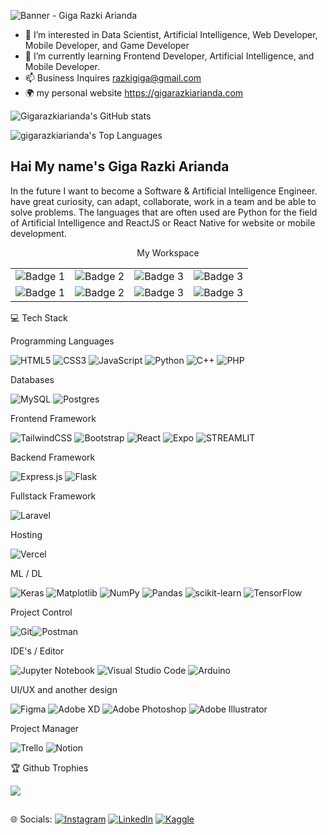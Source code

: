 ![Banner - Giga Razki Arianda](https://github.com/gigarazkiarianda/gigarazkiarianda/assets/75737741/0f107bc3-d5ce-4a8a-9d85-04b67c0c0cae)



* 👀 I’m interested in Data Scientist, Artificial Intelligence, Web Developer, Mobile Developer, and Game Developer
* 🌱 I’m currently learning Frontend Developer, Artificial Intelligence, and Mobile Developer.
* 📫 Business Inquires razkigiga@gmail.com
* 🌍 my personal website https://gigarazkiarianda.com




![Gigarazkiarianda's GitHub stats](https://github-readme-stats.vercel.app/api?username=gigarazkiarianda&show_icons=true&theme=radical)

![gigarazkiarianda's Top Languages](https://github-readme-stats.vercel.app/api/top-langs/?username=gigarazkiarianda&theme=vue-dark&show_icons=true&hide_border=true&layout=compact)

## Hai My name's Giga Razki Arianda 

In the future I want to become a Software & Artificial Intelligence Engineer. have great curiosity, can adapt, collaborate, work in a team and be able to solve problems. The languages ​​that are often used are Python for the field of Artificial Intelligence and ReactJS or React Native for website or mobile development.

<p align="center">My Workspace</p>
<p >
  <table align="center">
    <tr>
      <td><img src="https://img.shields.io/badge/Asus%20TUF_A15-ED1C24?style=for-the-badge&logo=asus&logoColor=white" alt="Badge 1"></td>
      <td><img src="https://img.shields.io/badge/AMD%20RYZEN%205_4600H-ED1C24?style=for-the-badge&logo=amd&logoColor=white" alt="Badge 2"></td>
      <td><img src="https://img.shields.io/badge/NVIDIA%20GTX%20_1650-ED1C24?style=for-the-badge&logo=nvidia&logoColor=white" alt="Badge 3"></td>
      <td><img src="https://img.shields.io/badge/WINDOWS%2011_HOME-ED1C24?style=for-the-badge&logo=windows&logoColor=white" alt="Badge 3"></td>
    </tr>
     <tr>
      <td><img src="https://img.shields.io/badge/ASRock%20B550M_HVS SE-ED1C24?style=for-the-badge&logo=asrock&logoColor=white" alt="Badge 1"></td>
      <td><img src="https://img.shields.io/badge/AMD%20RYZEN%205_3600H-ED1C24?style=for-the-badge&logo=amd&logoColor=white" alt="Badge 2"></td>
      <td><img src="https://img.shields.io/badge/NVIDIA%20GTX%20_1660 SUPER-ED1C24?style=for-the-badge&logo=nvidia&logoColor=white" alt="Badge 3"></td>
      <td><img src="https://img.shields.io/badge/WINDOWS%2010_HOME-ED1C24?style=for-the-badge&logo=windows&logoColor=white" alt="Badge 3"></td>
    </tr>
  </table>
</p>


                                                                                         
💻 Tech Stack 

Programming Languages

![HTML5](https://img.shields.io/badge/html5-%23E34F26.svg?style=for-the-badge&logo=html5&logoColor=white) ![CSS3](https://img.shields.io/badge/css3-%231572B6.svg?style=for-the-badge&logo=css3&logoColor=white) ![JavaScript](https://img.shields.io/badge/javascript-%23323330.svg?style=for-the-badge&logo=javascript&logoColor=%23F7DF1E) ![Python](https://img.shields.io/badge/python-3670A0?style=for-the-badge&logo=python&logoColor=ffdd54) ![C++](https://img.shields.io/badge/c++-%2300599C.svg?style=for-the-badge&logo=c%2B%2B&logoColor=white) ![PHP](https://img.shields.io/badge/php-%23777BB4.svg?style=for-the-badge&logo=php&logoColor=white)

Databases 

![MySQL](https://img.shields.io/badge/mysql-4479A1.svg?style=for-the-badge&logo=mysql&logoColor=white) ![Postgres](https://img.shields.io/badge/postgres-%23316192.svg?style=for-the-badge&logo=postgresql&logoColor=white)

Frontend Framework 

![TailwindCSS](https://img.shields.io/badge/tailwindcss-%2338B2AC.svg?style=for-the-badge&logo=tailwind-css&logoColor=white) ![Bootstrap](https://img.shields.io/badge/bootstrap-%238511FA.svg?style=for-the-badge&logo=bootstrap&logoColor=white) ![React](https://img.shields.io/badge/react-%2320232a.svg?style=for-the-badge&logo=react&logoColor=%2361DAFB) ![Expo](https://img.shields.io/badge/expo-1C1E24?style=for-the-badge&logo=expo&logoColor=#D04A37)  ![STREAMLIT](https://img.shields.io/badge/Streamlit-FF4B4B?style=for-the-badge&logo=Streamlit&logoColor=white)


Backend Framework 

![Express.js](https://img.shields.io/badge/express.js-%23404d59.svg?style=for-the-badge&logo=express&logoColor=%2361DAFB) ![Flask](https://img.shields.io/badge/Flask-000000?style=for-the-badge&logo=flask&logoColor=white)

Fullstack Framework

![Laravel](https://img.shields.io/badge/laravel-%23FF2D20.svg?style=for-the-badge&logo=laravel&logoColor=white)

Hosting 

![Vercel](https://img.shields.io/badge/vercel-%23000000.svg?style=for-the-badge&logo=vercel&logoColor=white)


ML / DL 

![Keras](https://img.shields.io/badge/Keras-%23D00000.svg?style=for-the-badge&logo=Keras&logoColor=white) ![Matplotlib](https://img.shields.io/badge/Matplotlib-%23ffffff.svg?style=for-the-badge&logo=Matplotlib&logoColor=black) ![NumPy](https://img.shields.io/badge/numpy-%23013243.svg?style=for-the-badge&logo=numpy&logoColor=white) ![Pandas](https://img.shields.io/badge/pandas-%23150458.svg?style=for-the-badge&logo=pandas&logoColor=white) ![scikit-learn](https://img.shields.io/badge/scikit--learn-%23F7931E.svg?style=for-the-badge&logo=scikit-learn&logoColor=white) ![TensorFlow](https://img.shields.io/badge/TensorFlow-%23FF6F00.svg?style=for-the-badge&logo=TensorFlow&logoColor=white)

Project Control

![Git](https://img.shields.io/badge/git-%23F05033.svg?style=for-the-badge&logo=git&logoColor=white)![Postman](https://img.shields.io/badge/Postman-FF6C37?style=for-the-badge&logo=postman&logoColor=white)

 IDE's / Editor
 
![Jupyter Notebook](https://img.shields.io/badge/jupyter-%23FA0F00.svg?style=for-the-badge&logo=jupyter&logoColor=white) ![Visual Studio Code](https://img.shields.io/badge/Visual%20Studio%20Code-0078d7.svg?style=for-the-badge&logo=visual-studio-code&logoColor=white)     ![Arduino](https://img.shields.io/badge/-Arduino-00979D?style=for-the-badge&logo=Arduino&logoColor=white)

UI/UX and another design

![Figma](https://img.shields.io/badge/figma-%23F24E1E.svg?style=for-the-badge&logo=figma&logoColor=white) ![Adobe XD](https://img.shields.io/badge/Adobe%20XD-470137?style=for-the-badge&logo=Adobe%20XD&logoColor=#FF61F6) ![Adobe Photoshop](https://img.shields.io/badge/adobe%20photoshop-%2331A8FF.svg?style=for-the-badge&logo=adobe%20photoshop&logoColor=white) ![Adobe Illustrator](https://img.shields.io/badge/adobe%20illustrator-%23FF9A00.svg?style=for-the-badge&logo=adobe%20illustrator&logoColor=white)

Project Manager 

![Trello](https://img.shields.io/badge/Trello-%23026AA7.svg?style=for-the-badge&logo=Trello&logoColor=white) ![Notion](https://img.shields.io/badge/Notion-%23000000.svg?style=for-the-badge&logo=notion&logoColor=white) 


           
🏆 Github Trophies 

![](https://github-trophies.vercel.app/?username=gigarazkiarianda)

##
🌐 Socials:
[![Instagram](https://img.shields.io/badge/Instagram-%23E4405F.svg?logo=Instagram&logoColor=white)](https://www.instagram.com/gigarazkiarianda/) 
[![LinkedIn](https://img.shields.io/badge/LinkedIn-%230077B5.svg?logo=linkedin&logoColor=white)](https://www.linkedin.com/in/gigarazkiarianda/)
[![Kaggle](https://img.shields.io/badge/Kaggle-035a7d?style=for-the-badge&logo=kaggle&logoColor=white)](https://www.kaggle.com/gigarazki)






